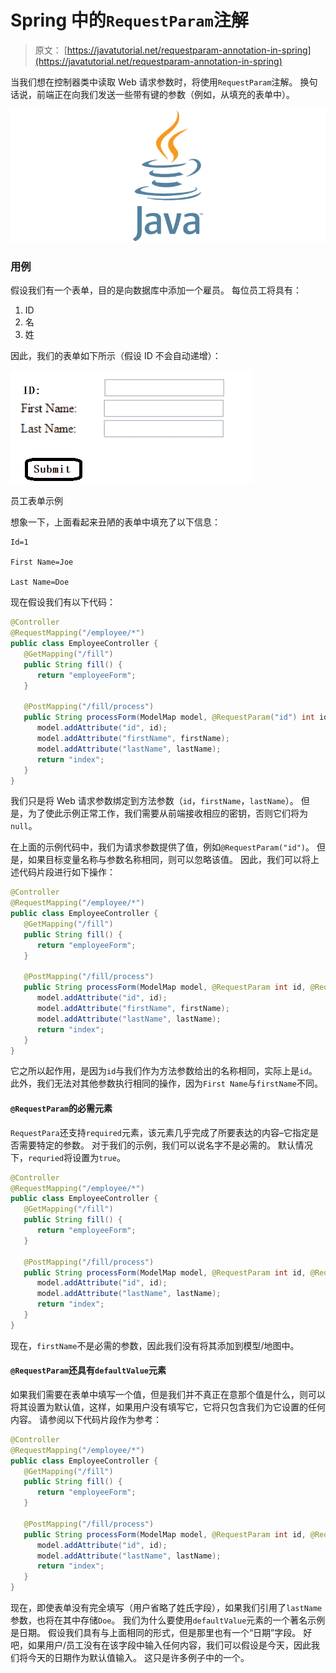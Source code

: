 # Spring 中的`RequestParam`注解

> 原文： [https://javatutorial.net/requestparam-annotation-in-spring](https://javatutorial.net/requestparam-annotation-in-spring)

当我们想在控制器类中读取 Web 请求参数时，将使用`RequestParam`注解。 换句话说，前端正在向我们发送一些带有键的参数（例如，从填充的表单中）。

![java-featured-image](img/e0db051dedc1179e7424b6d998a6a772.jpg)

### 用例

假设我们有一个表单，目的是向数据库中添加一个雇员。 每位员工将具有：

1.  ID
2.  名
3.  姓

因此，我们的表单如下所示（假设 ID 不会自动递增）：

![Employee Form Example](img/3a6f549458d52b9530ed93f13c65245d.jpg)

员工表单示例

想象一下，上面看起来丑陋的表单中填充了以下信息：

```
Id=1

First Name=Joe

Last Name=Doe
```

现在假设我们有以下代码：

```java
@Controller
@RequestMapping("/employee/*")
public class EmployeeController {
   @GetMapping("/fill")
   public String fill() {
      return "employeeForm";
   }

   @PostMapping("/fill/process")
   public String processForm(ModelMap model, @RequestParam("id") int id, @RequestParam("First Name") String firstName, @RequestParam("Last Name") String lastName) {
      model.addAttribute("id", id);
      model.addAttribute("firstName", firstName);
      model.addAttribute("lastName", lastName);
      return "index";
   }
}
```

我们只是将 Web 请求参数绑定到方法参数（`id`，`firstName`，`lastName`）。 但是，为了使此示例正常工作，我们需要从前端接收相应的密钥，否则它们将为`null`。

在上面的示例代码中，我们为请求参数提供了值，例如`@RequestParam("id")`。 但是，如果目标变量名称与参数名称相同，则可以忽略该值。 因此，我们可以将上述代码片段进行如下操作：

```java
@Controller
@RequestMapping("/employee/*")
public class EmployeeController {
   @GetMapping("/fill")
   public String fill() {
      return "employeeForm";
   }

   @PostMapping("/fill/process")
   public String processForm(ModelMap model, @RequestParam int id, @RequestParam("First Name") String firstName, @RequestParam("Last Name") String lastName) {
      model.addAttribute("id", id);
      model.addAttribute("firstName", firstName);
      model.addAttribute("lastName", lastName);
      return "index";
   }
}
```

它之所以起作用，是因为`id`与我们作为方法参数给出的名称相同，实际上是`id`。 此外，我们无法对其他参数执行相同的操作，因为`First Name`与`firstName`不同。

#### `@RequestParam`的必需元素

`RequestPara`还支持`required`元素，该元素几乎完成了所要表达的内容–它指定是否需要特定的参数。 对于我们的示例，我们可以说名字不是必需的。 默认情况下，`requried`将设置为`true`。

```java
@Controller
@RequestMapping("/employee/*")
public class EmployeeController {
   @GetMapping("/fill")
   public String fill() {
      return "employeeForm";
   }

   @PostMapping("/fill/process")
   public String processForm(ModelMap model, @RequestParam int id, @RequestParam(value = "First Name", requried=false) String firstName, @RequestParam("Last Name") String lastName) {
      model.addAttribute("id", id);
      model.addAttribute("lastName", lastName);
      return "index";
   }
}
```

现在，`firstName`不是必需的参数，因此我们没有将其添加到模型/地图中。

#### `@RequestParam`还具有`defaultValue`元素

如果我们需要在表单中填写一个值，但是我们并不真正在意那个值是什么，则可以将其设置为默认值，这样，如果用户没有填写它，它将只包含我们为它设置的任何内容。 请参阅以下代码片段作为参考：

```java
@Controller
@RequestMapping("/employee/*")
public class EmployeeController {
   @GetMapping("/fill")
   public String fill() {
      return "employeeForm";
   }

   @PostMapping("/fill/process")
   public String processForm(ModelMap model, @RequestParam int id, @RequestParam(value = "First Name", requried=false) String firstName, @RequestParam(value = "Last Name", defaultValue="Doe") String lastName) {
      model.addAttribute("id", id);
      model.addAttribute("lastName", lastName);
      return "index";
   }
}
```

现在，即使表单没有完全填写（用户省略了姓氏字段），如果我们引用了`lastName`参数，也将在其中存储`Doe`。 我们为什么要使用`defaultValue`元素的一个著名示例是日期。 假设我们具有与上面相同的形式，但是那里也有一个“日期”字段。 好吧，如果用户/员工没有在该字段中输入任何内容，我们可以假设是今天，因此我们将今天的日期作为默认值输入。 这只是许多例子中的一个。
